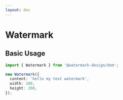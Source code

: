 ```yaml
---
layout: doc
---
```


<el-backtop></el-backtop>

# Watermark

<script setup lang="ts">
import { onMounted } from 'vue';
import { Watermark } from '@watermark-design/dom';

onMounted(() => {
})
</script>

## Basic Usage

```ts
import { Watermark } from '@watermark-design/dom';

new Watermark({
  content: 'hello my text watermark',
  width: 200,
  height: 200,
});
```

[//]: # ()
[//]: # (## API)

[//]: # ()
[//]: # (### Attributes)

[//]: # ()
[//]: # (| Name | Description | Type | Default |)

[//]: # (| --- | --- | --- | --- |)

[//]: # (| target | id of the html element tag | `string` | - |)

[//]: # (| api | query data source | `string` | clearbit |)

[//]: # (| queryDelay | query data delay | `number` | 500 |)

[//]: # (| placeholder | input placeholder content | `string` | 请输入企业名称或统一社会信用代码 |)

[//]: # (| clearable | show clear button | `boolean` | true |)

[//]: # (| backFill | If backFill selected item the input when using keyboard | `boolean` | true |)

[//]: # (| popupAppendToBody | whether to append Dialog itself to body | `boolean` | true |)

[//]: # (| autoFocus | auto focus | `boolean` | true |)

[//]: # (| showSubmitButton | show submit button | `boolean` | true |)

[//]: # (| submitButtonLabel | submit button label | `string` | Submit |)

[//]: # (| offsetTop | pixels to offset from input bottom | `number` | 5 |)

[//]: # (| autoFlip | auto flip | `boolean` | false |)

[//]: # (| avatarUrl | avatar url | `string` | - |)

[//]: # (| clearIcon | clear icon | `string` | <svg xmlns="http://www.w3.org/2000/svg" width="16" height="16" viewBox="0 0 24 24"><path fill="currentColor" d="M12 2C6.47 2 2 6.47 2 12s4.47 10 10 10s10-4.47 10-10S17.53 2 12 2zm5 13.59L15.59 17L12 13.41L8.41 17L7 15.59L10.59 12L7 8.41L8.41 7L12 10.59L15.59 7L17 8.41L13.41 12L17 15.59z"/></svg> |)

[//]: # (| history | history options | `HistoryOptions` | [HistoryOptions]&#40;#historyoptions&#41; |)

[//]: # ()
[//]: # (### HistoryOptions)

[//]: # ()
[//]: # (| Name | Description | Type | Default |)

[//]: # (| --- | --- | --- | --- |)

[//]: # (| enabled | history enabled | `boolean` | true |)

[//]: # (| type | history save mode | `string` | localStorage |)

[//]: # (| key | history save key | `string` | company-history |)

[//]: # (| showClear | show clear history link | `boolean` | true |)

[//]: # (| itemIcon | history item icon | `string` | <svg xmlns="http://www.w3.org/2000/svg" width="16" height="16" viewBox="0 0 24 24"><path fill="currentColor" d="m15.1 19.37l1 1.74c-.96.44-2.01.73-3.1.84v-2.02c.74-.09 1.44-.28 2.1-.56zM4.07 13H2.05c.11 1.1.4 2.14.84 3.1l1.74-1c-.28-.66-.47-1.36-.56-2.1zM15.1 4.63l1-1.74c-.96-.44-2-.73-3.1-.84v2.02c.74.09 1.44.28 2.1.56zM19.93 11h2.02c-.11-1.1-.4-2.14-.84-3.1l-1.74 1c.28.66.47 1.36.56 2.1zM8.9 19.37l-1 1.74c.96.44 2.01.73 3.1.84v-2.02c-.74-.09-1.44-.28-2.1-.56zM11 4.07V2.05c-1.1.11-2.14.4-3.1.84l1 1.74c.66-.28 1.36-.47 2.1-.56zm7.36 3.1l1.74-1.01c-.63-.87-1.4-1.64-2.27-2.27l-1.01 1.74c.59.45 1.1.96 1.54 1.54zM4.63 8.9l-1.74-1c-.44.96-.73 2-.84 3.1h2.02c.09-.74.28-1.44.56-2.1zm15.3 4.1c-.09.74-.28 1.44-.56 2.1l1.74 1c.44-.96.73-2.01.84-3.1h-2.02zm-3.1 5.36l1.01 1.74c.87-.63 1.64-1.4 2.27-2.27l-1.74-1.01c-.45.59-.96 1.1-1.54 1.54zM7.17 5.64l-1-1.75c-.88.64-1.64 1.4-2.27 2.28l1.74 1.01a7.7 7.7 0 0 1 1.53-1.54zM5.64 16.83l-1.74 1c.63.87 1.4 1.64 2.27 2.27l1.01-1.74a7.7 7.7 0 0 1-1.54-1.53zM13 7h-2v5.41l4.29 4.29l1.41-1.41l-3.7-3.7V7z"/></svg> |)

[//]: # (| clearIcon | clear history link icon | `string` | <svg xmlns="http://www.w3.org/2000/svg" width="16" height="16" viewBox="0 0 24 24"><path fill="currentColor" d="M15 2h-3.5l-1-1h-5l-1 1H1v2h14zm1 7c-.7 0-1.37.1-2 .29V5H2v12c0 1.1.9 2 2 2h5.68A6.999 6.999 0 0 0 23 16c0-3.87-3.13-7-7-7zm-7 7c0 .34.03.67.08 1H4V7h8v3.26c-1.81 1.27-3 3.36-3 5.74zm7 5c-2.76 0-5-2.24-5-5s2.24-5 5-5s5 2.24 5 5s-2.24 5-5 5z"/><path fill="currentColor" d="M16.5 12H15v5l3.6 2.1l.8-1.2l-2.9-1.7z"/></svg> |)

[//]: # ()
[//]: # (### Events)

[//]: # ()
[//]: # (| Name | Description | Type |)

[//]: # (| --- | --- | --- |)

[//]: # (| onFetch | triggers when query data | `Function` |)

[//]: # (| onAbortFetch | triggers when abort query data | `Function` |)

[//]: # (| onSelect | triggers when a suggestion is clicked | `Function` |)

[//]: # (| onClear | triggers when the input is cleared by clicking the clear button | `Function` |)

[//]: # (| onFocus | triggers when the input focuses | `Function` |)

[//]: # (| onBlur | triggers when the input blurs | `Function` |)

[//]: # (| submitCallback | triggers when the button submit | `Function` |)

[//]: # (| onDropdownVisibleChange | triggers when the dropdown appears/disappears | `Function` |)
